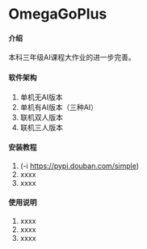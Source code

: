 # OmegaGoPlus

#### 介绍
本科三年级AI课程大作业的进一步完善。

#### 软件架构
1.  单机无AI版本
2.  单机有AI版本（三种AI）
3.  联机双人版本
4.  联机三人版本

#### 安装教程

1.  (-i https://pypi.douban.com/simple)
2.  xxxx
3.  xxxx

#### 使用说明

1.  xxxx
2.  xxxx
3.  xxxx
